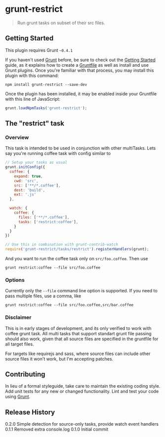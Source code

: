 # grunt-restrict

> Run grunt tasks on subset of their src files.

## Getting Started
This plugin requires Grunt `~0.4.1`

If you haven't used [Grunt](http://gruntjs.com/) before, be sure to check out
the [Getting Started](http://gruntjs.com/getting-started) guide, as it explains
how to create a [Gruntfile](http://gruntjs.com/sample-gruntfile) as well as
install and use Grunt plugins. Once you're familiar with that process, you may
install this plugin with this command:

```shell
npm install grunt-restrict --save-dev
```

Once the plugin has been installed, it may be enabled inside your Gruntfile
with this line of JavaScript:

```js
grunt.loadNpmTasks('grunt-restrict');
```

## The "restrict" task

### Overview
This task is intended to be used in conjunction with other multiTasks. Lets say
you're running coffee task with config similar to

```javascript
// Setup your tasks as usual
grunt.initConfig({
  coffee: {
    expand: true,
    cwd: 'src',
    src: ['**/*.coffee'],
    dest: 'build',
    ext: '.js'
  },

  watch: {
    coffee: {
      files: ['**/*.coffee'],
      tasks: ['restrict:coffee'],
    }
  }
})

// Use this in combination with grunt-contrib-watch
require('grunt-restrict/tasks/restrict').registerHandlers(grunt);
```

And you want to run the coffee task only on `src/foo.coffee`. Then use

```shell
grunt restrict:coffee --file src/foo.coffee
```

### Options

Currently only the `--file` command line option is supported. If you need to
pass multiple files, use a comma, like

```shell
grunt restrict:coffee --file src/foo.coffee,src/bar.coffee
```

### Disclaimer

This is in early stages of development, and its only verified to work with
coffee grunt task. All multi tasks that support standart grunt file passing
should also work, given that all source files are specified in the gruntfile
for all target files.

For targets like requirejs and sass, where source files can include other
source files it won't work, but I'm accepting patches.

## Contributing
In lieu of a formal styleguide, take care to maintain the existing coding
style. Add unit tests for any new or changed functionality. Lint and test your
code using [Grunt](http://gruntjs.com/).

## Release History
0.2.0 Simple detection for source-only tasks, provide watch event handlers
0.1.1 Removed extra console.log
0.1.0 Initial commit
